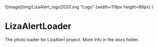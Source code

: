 ![image](img/LizaAlert_logo2020.svg "Logo"  {width=119px height=69px} )
# LizaAlertLoader
The photo loader for LizaAlert project. More info in the docs folder.
